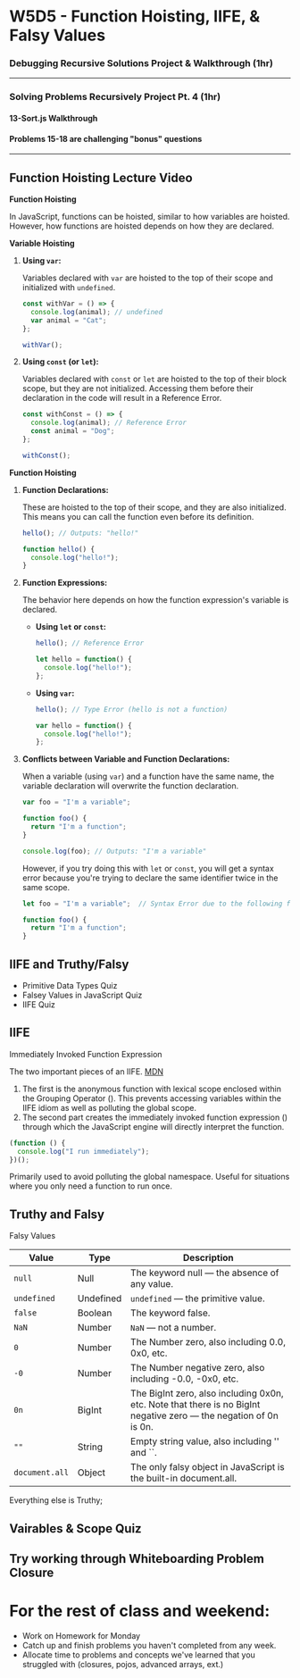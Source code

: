 # W5D5 - Function Hoisting, IIFE, & Falsy Values

### Debugging Recursive Solutions Project & Walkthrough (1hr)
---

### Solving Problems Recursively Project Pt. 4 (1hr)
#### 13-Sort.js Walkthrough
#### Problems 15-18 are challenging "bonus" questions

---

## Function Hoisting Lecture Video


**Function Hoisting**

In JavaScript, functions can be hoisted, similar to how variables are hoisted. However, how functions are hoisted depends on how they are declared.

**Variable Hoisting**

1. **Using `var`:**

   Variables declared with `var` are hoisted to the top of their scope and initialized with `undefined`.

   ```javascript
   const withVar = () => {
     console.log(animal); // undefined
     var animal = "Cat";
   };

   withVar();
   ```

2. **Using `const` (or `let`):**

   Variables declared with `const` or `let` are hoisted to the top of their block scope, but they are not initialized. Accessing them before their declaration in the code will result in a Reference Error.

   ```javascript
   const withConst = () => {
     console.log(animal); // Reference Error
     const animal = "Dog";
   };

   withConst();
   ```

**Function Hoisting**

1. **Function Declarations:**

   These are hoisted to the top of their scope, and they are also initialized. This means you can call the function even before its definition.

   ```javascript
   hello(); // Outputs: "hello!"

   function hello() {
     console.log("hello!");
   }
   ```

2. **Function Expressions:**

   The behavior here depends on how the function expression's variable is declared.

   - **Using `let` or `const`:**

     ```javascript
     hello(); // Reference Error

     let hello = function() {
       console.log("hello!");
     };
     ```

   - **Using `var`:**

     ```javascript
     hello(); // Type Error (hello is not a function)

     var hello = function() {
       console.log("hello!");
     };
     ```

3. **Conflicts between Variable and Function Declarations:**

   When a variable (using `var`) and a function have the same name, the variable declaration will overwrite the function declaration.

   ```javascript
   var foo = "I'm a variable";

   function foo() {
     return "I'm a function";
   }

   console.log(foo); // Outputs: "I'm a variable"
   ```

   However, if you try doing this with `let` or `const`, you will get a syntax error because you're trying to declare the same identifier twice in the same scope.

   ```javascript
   let foo = "I'm a variable";  // Syntax Error due to the following function declaration

   function foo() {
     return "I'm a function";
   }
   ```


## IIFE and Truthy/Falsy

- Primitive Data Types Quiz
- Falsey Values in JavaScript Quiz
- IIFE Quiz

## IIFE

Immediately Invoked Function Expression

The two important pieces of an IIFE. [MDN](https://developer.mozilla.org/en-US/docs/Glossary/IIFE)

1. The first is the anonymous function with lexical scope enclosed within the Grouping Operator (). This prevents accessing variables within the IIFE idiom as well as polluting the global scope.
2. The second part creates the immediately invoked function expression ()
   through which the JavaScript engine will directly interpret the function.

```js
(function () {
  console.log("I run immediately");
})();
```

Primarily used to avoid polluting the global namespace. Useful for situations
where you only need a function to run once.

## Truthy and Falsy

Falsy Values

| Value        | Type       | Description                                                       |
|--------------|------------|-------------------------------------------------------------------|
| `null`       | Null       | The keyword null — the absence of any value.                      |
| `undefined`  | Undefined  | `undefined` — the primitive value.                                |
| `false`      | Boolean    | The keyword false.                                                |
| `NaN`        | Number     | `NaN` — not a number.                                             |
| `0`          | Number     | The Number zero, also including 0.0, 0x0, etc.                   |
| `-0`         | Number     | The Number negative zero, also including -0.0, -0x0, etc.        |
| `0n`         | BigInt     | The BigInt zero, also including 0x0n, etc. Note that there is no BigInt negative zero — the negation of 0n is 0n. |
| `""`         | String     | Empty string value, also including '' and ``.                     |
| `document.all`| Object    | The only falsy object in JavaScript is the built-in document.all. |


Everything else is Truthy;


## Vairables & Scope Quiz

## Try working through Whiteboarding Problem Closure

# For the rest of class and weekend:
- Work on Homework for Monday
- Catch up and finish problems you haven't completed from any week.
- Allocate time to problems and concepts we've learned that you struggled with
(closures, pojos, advanced arrays, ext.)
